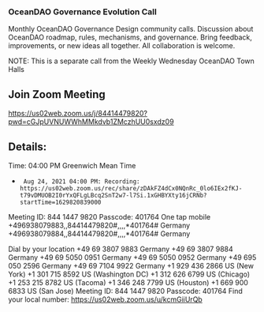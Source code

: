 ### OceanDAO Governance Evolution Call

Monthly OceanDAO Governance Design community calls. Discussion about OceanDAO roadmap, rules, mechanisms, and governance. Bring feedback, improvements, or new ideas all together. All collaboration is welcome.


NOTE: This is a separate call from the Weekly Wednesday OceanDAO Town Halls 

## Join Zoom Meeting

https://us02web.zoom.us/j/84414479820?pwd=cGJpUVNUWWhMMkdvb1ZMczhUU0sxdz09

## Details:



Time: 04:00 PM Greenwich Mean Time
   *      Aug 24, 2021 04:00 PM: Recording: https://us02web.zoom.us/rec/share/zDAkFZ4dCx0NQnRc_0lo6IEx2fKJ-t79vDMUOB2I0rYxQFLgLBcq2SnT2w7-l7Si.1xGHBYXty16jCRNb?startTime=1629820839000



Meeting ID: 844 1447 9820
Passcode: 401764
One tap mobile
+496938079883,,84414479820#,,,,*401764# Germany
+496938079884,,84414479820#,,,,*401764# Germany

Dial by your location
        +49 69 3807 9883 Germany
        +49 69 3807 9884 Germany
        +49 69 5050 0951 Germany
        +49 69 5050 0952 Germany
        +49 695 050 2596 Germany
        +49 69 7104 9922 Germany
        +1 929 436 2866 US (New York)
        +1 301 715 8592 US (Washington DC)
        +1 312 626 6799 US (Chicago)
        +1 253 215 8782 US (Tacoma)
        +1 346 248 7799 US (Houston)
        +1 669 900 6833 US (San Jose)
Meeting ID: 844 1447 9820
Passcode: 401764
Find your local number: https://us02web.zoom.us/u/kcmGiiUrQb



